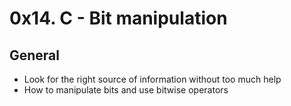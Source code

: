 # 0x14. C - Bit manipulation
## General
* Look for the right source of information without too much help
* How to manipulate bits and use bitwise operators
